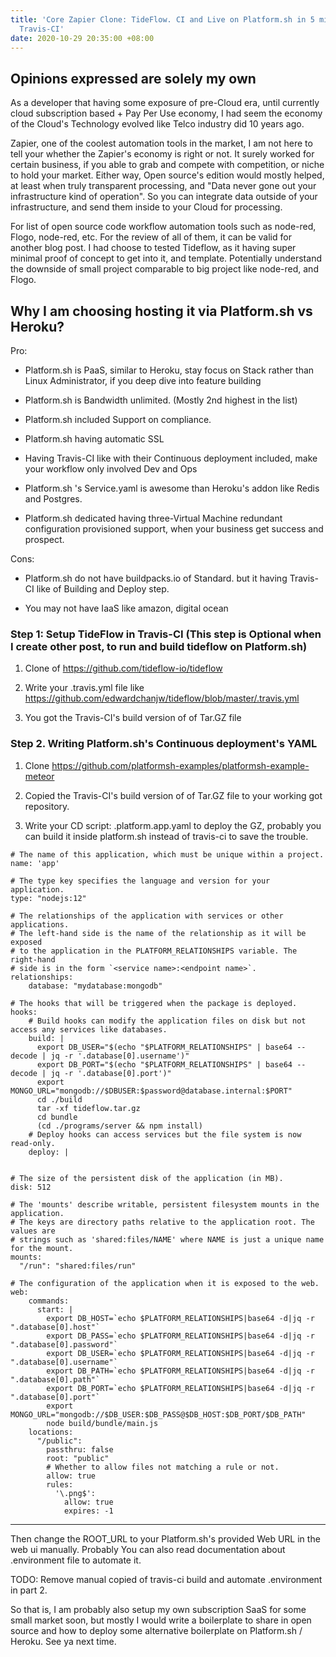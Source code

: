 ```yaml
---
title: 'Core Zapier Clone: TideFlow. CI and Live on Platform.sh in 5 minutes - With
  Travis-CI'
date: 2020-10-29 20:35:00 +08:00
---
```


## Opinions expressed are solely my own

As a developer that having some exposure of pre-Cloud era, until currently cloud subscription based \+ Pay Per Use economy, I had seem the economy of the Cloud's Technology evolved like Telco industry did 10 years ago.

Zapier, one of the coolest automation tools in the market, I am not here to tell your whether the Zapier's economy is right or not. It surely worked for certain business, if you able to grab and compete with competition, or niche to hold your market. Either way, Open source's edition would mostly helped, at least when truly transparent processing, and "Data never gone out your infrastructure kind of operation". So you can integrate data outside of your infrastructure, and send them inside to your Cloud for processing.

For list of open source code workflow automation tools such as node-red, Flogo, node-red, etc. For the review of all of them, it can be valid for another blog post. I had choose to tested Tideflow, as it having super minimal proof of concept to get into it, and template. Potentially understand the downside of small project comparable to big project like node-red, and Flogo.

## Why I am choosing hosting it via Platform.sh vs Heroku?

Pro:

* Platform.sh is PaaS, similar to Heroku, stay focus on Stack rather than Linux Administrator, if you deep dive into feature building

* Platform.sh is Bandwidth unlimited. (Mostly 2nd highest in the list)

* Platform.sh included Support on compliance.

* Platform.sh having automatic SSL

* Having Travis-CI like with their Continuous deployment included, make your workflow only involved Dev and Ops

* Platform.sh 's Service.yaml is awesome than Heroku's addon like Redis and Postgres.

* Platform.sh dedicated having three-Virtual Machine redundant configuration provisioned support, when your business get success and prospect.

Cons:

* Platform.sh do not have buildpacks.io of Standard. but it having Travis-CI like of Building and Deploy step.

* You may not have IaaS like amazon, digital ocean

### Step 1:  Setup TideFlow in Travis-CI   (This step is Optional when I create other post, to run and build tideflow on Platform.sh)

1. Clone of https://github.com/tideflow-io/tideflow

2. Write your .travis.yml file like https://github.com/edwardchanjw/tideflow/blob/master/.travis.yml

3. You got the Travis-CI's build version of of Tar.GZ file

### Step 2.  Writing Platform.sh's Continuous deployment's YAML

1. Clone https://github.com/platformsh-examples/platformsh-example-meteor

2. Copied the Travis-CI's build version of of Tar.GZ file to your working got repository.

3. Write your CD script: .platform.app.yaml to deploy the GZ, probably you can build it inside platform.sh instead of travis-ci to save the trouble. 

```
# The name of this application, which must be unique within a project.
name: 'app'

# The type key specifies the language and version for your application.
type: "nodejs:12"

# The relationships of the application with services or other applications.
# The left-hand side is the name of the relationship as it will be exposed
# to the application in the PLATFORM_RELATIONSHIPS variable. The right-hand
# side is in the form `<service name>:<endpoint name>`.
relationships:
    database: "mydatabase:mongodb"

# The hooks that will be triggered when the package is deployed.
hooks:
    # Build hooks can modify the application files on disk but not access any services like databases.
    build: |
      export DB_USER="$(echo "$PLATFORM_RELATIONSHIPS" | base64 --decode | jq -r '.database[0].username')"
      export DB_PORT="$(echo "$PLATFORM_RELATIONSHIPS" | base64 --decode | jq -r '.database[0].port')"
      export MONGO_URL="mongodb://$DBUSER:$password@database.internal:$PORT"
      cd ./build
      tar -xf tideflow.tar.gz
      cd bundle
      (cd ./programs/server && npm install)
    # Deploy hooks can access services but the file system is now read-only.
    deploy: |


# The size of the persistent disk of the application (in MB).
disk: 512

# The 'mounts' describe writable, persistent filesystem mounts in the application.
# The keys are directory paths relative to the application root. The values are
# strings such as 'shared:files/NAME' where NAME is just a unique name for the mount.
mounts:
  "/run": "shared:files/run"

# The configuration of the application when it is exposed to the web.
web:
    commands:
      start: |
        export DB_HOST=`echo $PLATFORM_RELATIONSHIPS|base64 -d|jq -r ".database[0].host"`
        export DB_PASS=`echo $PLATFORM_RELATIONSHIPS|base64 -d|jq -r ".database[0].password"`
        export DB_USER=`echo $PLATFORM_RELATIONSHIPS|base64 -d|jq -r ".database[0].username"`
        export DB_PATH=`echo $PLATFORM_RELATIONSHIPS|base64 -d|jq -r ".database[0].path"`
        export DB_PORT=`echo $PLATFORM_RELATIONSHIPS|base64 -d|jq -r ".database[0].port"`
        export MONGO_URL="mongodb://$DB_USER:$DB_PASS@$DB_HOST:$DB_PORT/$DB_PATH"
        node build/bundle/main.js
    locations:
      "/public":
        passthru: false
        root: "public"
        # Whether to allow files not matching a rule or not.
        allow: true
        rules:
          '\.png$':
            allow: true
            expires: -1

```

---

Then change the ROOT_URL to your Platform.sh's provided Web URL in the web ui manually. Probably You can also read documentation about .environment file to automate it.

TODO: Remove manual copied of travis-ci build and automate .environment in part 2.

So that is, I am probably also setup my own subscription SaaS for some small market soon, but mostly I would write a boilerplate to share in open source and how to deploy some alternative boilerplate on Platform.sh / Heroku. See ya next time.